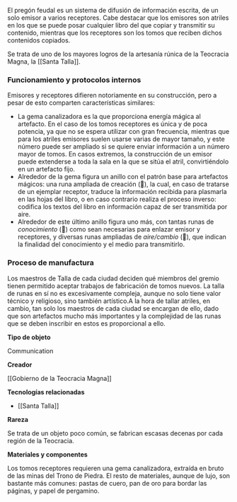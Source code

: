 El pregón feudal es un sistema de difusión de información escrita, de un solo emisor a varios receptores. Cabe destacar que los emisores son atriles en los que se puede posar cualquier libro del que copiar y transmitir su contenido, mientras que los receptores son los tomos que reciben dichos contenidos copiados.

Se trata de uno de los mayores logros de la artesanía rúnica de la Teocracia Magna, la [[Santa Talla]].

### Funcionamiento y protocolos internos

Emisores y receptores difieren notoriamente en su construcción, pero a pesar de esto comparten características similares:

- La gema canalizadora es la que proporciona energía mágica al artefacto. En el caso de los tomos receptores es única y de poca potencia, ya que no se espera utilizar con gran frecuencia, mientras que para los atriles emisores suelen usarse varias de mayor tamaño, y este número puede ser ampliado si se quiere enviar información a un número mayor de tomos. En casos extremos, la construcción de un emisor puede extenderse a toda la sala en la que se sitúa el atril, convirtiéndolo en un artefacto fijo.
- Alrededor de la gema figura un anillo con el patrón base para artefactos mágicos: una runa ampliada de creación (), la cual, en caso de tratarse de un ejemplar receptor, traduce la información recibida para plasmarla en las hojas del libro, o en caso contrario realiza el proceso inverso: codifica los textos del libro en información capaz de ser transmitida por aire.
- Alrededor de este último anillo figura uno más, con tantas runas de _conocimiento_ () como sean necesarias para enlazar emisor y receptores, y diversas runas ampliadas de _aire/cambio_ (), que indican la finalidad del conocimiento y el medio para transmitirlo.

### Proceso de manufactura

Los maestros de Talla de cada ciudad deciden qué miembros del gremio tienen permitido aceptar trabajos de fabricación de tomos nuevos. La talla de runas en sí no es excesivamente compleja, aunque no solo tiene valor técnico y religioso, sino también artístico.A la hora de tallar atriles, en cambio, tan solo los maestros de cada ciudad se encargan de ello, dado que son artefactos mucho más importantes y la complejidad de las runas que se deben inscribir en estos es proporcional a ello.

**Tipo de objeto**

Communication

**Creador**

[[Gobierno de la Teocracia Magna]]

**Tecnologías relacionadas**

- [[Santa Talla]]

**Rareza**

Se trata de un objeto poco común, se fabrican escasas decenas por cada región de la Teocracia.

**Materiales y componentes**

Los tomos receptores requieren una gema canalizadora, extraída en bruto de las minas del Trono de Piedra. El resto de materiales, aunque de lujo, son bastante más comunes: pastas de cuero, pan de oro para bordar las páginas, y papel de pergamino.